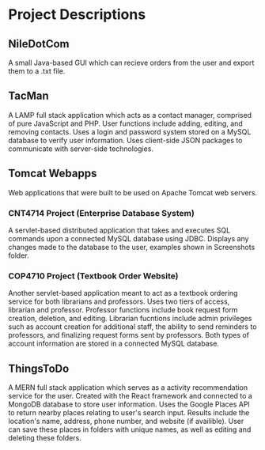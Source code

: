 # Project Descriptions

## NileDotCom
A small Java-based GUI which can recieve orders from the user and export them to a .txt file.

## TacMan
A LAMP full stack application which acts as a contact manager, comprised of pure JavaScript and PHP.
User functions include adding, editing, and removing contacts.
Uses a login and password system stored on a MySQL database to verify user information.
Uses client-side JSON packages to communicate with server-side technologies.

## Tomcat Webapps
Web applications that were built to be used on Apache Tomcat web servers.

### CNT4714 Project (Enterprise Database System)
A servlet-based distributed application that takes and executes SQL commands upon a connected MySQL database using JDBC.
Displays any changes made to the database to the user, examples shown in Screenshots folder.

### COP4710 Project (Textbook Order Website)
Another servlet-based application meant to act as a textbook ordering service for both librarians and professors.
Uses two tiers of access, librarian and professor.
Professor functions include book request form creation, deletion, and editing.
Librarian fucntions include admin privileges such as account creation for additional staff, the ability to send reminders to
professors, and finalizing request forms sent by professors.
Both types of account information are stored in a connected MySQL database.

## ThingsToDo
A MERN full stack application which serves as a activity recommendation service for the user.
Created with the React framework and connected to a MongoDB database to store user information.
Uses the Google Places API to return nearby places relating to user's search input.
Results include the location's name, address, phone number, and website (if availible).
User can save these places in folders with unique names, as well as editing and deleting these folders.
